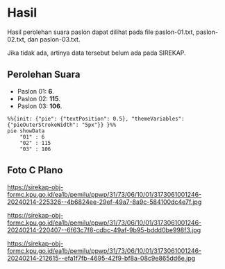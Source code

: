 # Hasil

Hasil perolehan suara paslon dapat dilihat pada file paslon-01.txt, paslon-02.txt, dan paslon-03.txt.

Jika tidak ada, artinya data tersebut belum ada pada SIREKAP.

## Perolehan Suara

 * Paslon 01: **6**.
 * Paslon 02: **115**.
 * Paslon 03: **106**.

```mermaid
%%{init: {"pie": {"textPosition": 0.5}, "themeVariables": {"pieOuterStrokeWidth": "5px"}} }%%
pie showData
    "01" : 6
    "02" : 115
    "03" : 106
```
## Foto C Plano

https://sirekap-obj-formc.kpu.go.id/ea1b/pemilu/ppwp/31/73/06/10/01/3173061001246-20240214-225326--4b6824ee-29ef-49a7-8a9c-584100dc4e7f.jpg

https://sirekap-obj-formc.kpu.go.id/ea1b/pemilu/ppwp/31/73/06/10/01/3173061001246-20240214-220407--6f63c7f8-cdbc-49af-9b95-bddd0be998f3.jpg

https://sirekap-obj-formc.kpu.go.id/ea1b/pemilu/ppwp/31/73/06/10/01/3173061001246-20240214-212615--efa1f7fb-4695-42f9-bf8a-08c9e865dd6e.jpg
